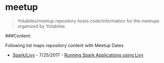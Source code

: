 # meetup

>Yotabites/meetup repository hosts code/information for the meetups organized by Yotabites

###Content:

Following list maps  repository content with Meetup Dates


* [Spark/Livy](/blob/master/Spark/Livy/Livy.md) - 7/25/2017 -  [Running Spark Applications using Livy](https://www.meetup.com/kcmo-spark/events/241697982/)
